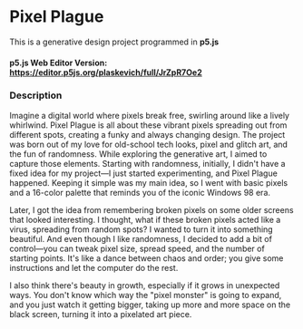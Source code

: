 # Pixel Plague

This is a generative design project programmed in **p5.js**

#### p5.js Web Editor Version: https://editor.p5js.org/plaskevich/full/JrZpR7Oe2

### Description

Imagine a digital world where pixels break free, swirling around like a lively
whirlwind. Pixel Plague is all about these vibrant pixels spreading out from different spots,
creating a funky and always changing design. The project was born out of my love for
old-school tech looks, pixel and glitch art, and the fun of randomness. While exploring the
generative art, I aimed to capture those elements. Starting with randomness, initially, I
didn't have a fixed idea for my project—I just started experimenting, and Pixel Plague
happened. Keeping it simple was my main idea, so I went with basic pixels and a 16-color
palette that reminds you of the iconic Windows 98 era.


Later, I got the idea from remembering broken pixels on some older screens that looked
interesting. I thought, what if these broken pixels acted like a virus, spreading from
random spots? I wanted to turn it into something beautiful. And even though I like
randomness, I decided to add a bit of control—you can tweak pixel size, spread speed,
and the number of starting points. It's like a dance between chaos and order; you give
some instructions and let the computer do the rest.


I also think there's beauty in growth, especially if it grows in unexpected ways. You don't
know which way the "pixel monster" is going to expand, and you just watch it getting
bigger, taking up more and more space on the black screen, turning it into a pixelated art
piece.

